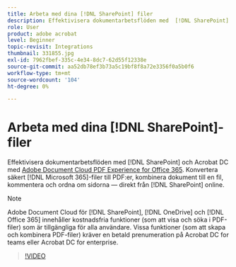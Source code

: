 ```yaml
---
title: Arbeta med dina [!DNL SharePoint] filer
description: Effektivisera dokumentarbetsflöden med  [!DNL SharePoint] och Acrobat DC med Adobe Document Cloud PDF Experience for [!DNL Office 365]
role: User
product: adobe acrobat
level: Beginner
topic-revisit: Integrations
thumbnail: 331855.jpg
exl-id: 7962fbef-335c-4e34-8dc7-62d55f12338e
source-git-commit: aa52db78ef3b73a5c19bf8f8a72e3356f0a5b0f6
workflow-type: tm+mt
source-wordcount: '104'
ht-degree: 0%

---
```


# Arbeta med dina [!DNL SharePoint]-filer

Effektivisera dokumentarbetsflöden med [!DNL SharePoint] och Acrobat DC med [Adobe Document Cloud PDF Experience for Office 365](https://appsource.microsoft.com/en-us/product/web-apps/adobeinc.adobe-document-cloud-pdf?tab=Overview). Konvertera säkert [!DNL Microsoft 365]-filer till PDF:er, kombinera dokument till en fil, kommentera och ordna om sidorna — direkt från [!DNL SharePoint] online.

>[!NOTE]
>
>Adobe Document Cloud för [!DNL SharePoint], [!DNL OneDrive] och [!DNL Office 365] innehåller kostnadsfria funktioner (som att visa och söka i PDF-filer) som är tillgängliga för alla användare. Vissa funktioner (som att skapa och kombinera PDF-filer) kräver en betald prenumeration på Acrobat DC for teams eller Acrobat DC for enterprise.

>[!VIDEO](https://video.tv.adobe.com/v/331855?hidetitle=true)
